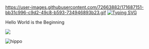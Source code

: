 https://user-images.githubusercontent.com/72663882/171687151-bb31c996-c9d2-49c8-b593-734946893b23.gif [![Typing SVG](https://readme-typing-svg.demolab.com?font=Fira+Code&weight=600&duration=4000&pause=200&color=8B5CF6&width=435&lines=Hello!;I'm+Ammar)](https://git.io/typing-svg)

Hello World is the Beginning

[![](https://visitcount.itsvg.in/api?id=4marr&label=Profile%20Views&icon=2&pretty=true)](https://visitcount.itsvg.in)

![hippo](https://user-images.githubusercontent.com/73097560/115834477-dbab4500-a447-11eb-908a-139a6edaec5c.gif)

